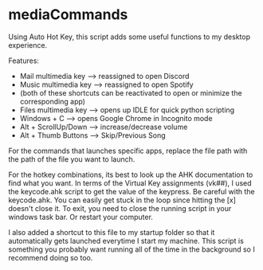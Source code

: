# mediaCommands

Using Auto Hot Key, this script adds some useful functions to my desktop experience.

Features:
  - Mail multimedia key --> reassigned to open Discord
  - Music multimedia key --> reassigned to open Spotify
  - (both of these shortcuts can be reactivated to open or minimize the corresponding app)
  - Files multimedia key --> opens up IDLE for quick python scripting
  - Windows + C --> opens Google Chrome in Incognito mode
  - Alt + ScrollUp/Down --> increase/decrease volume
  - Alt + Thumb Buttons --> Skip/Previous Song

For the commands that launches specific apps, replace the file path with the path of the file you want to launch.

For the hotkey combinations, its best to look up the AHK documentation to find what you want.
In terms of the Virtual Key assignments (vk##), I used the keycode.ahk script to get the value of the keypress.
Be careful with the keycode.ahk. You can easily get stuck in the loop since hitting the [x] doesn't close it.
To exit, you need to close the running script in your windows task bar. Or restart your computer.

I also added a shortcut to this file to my startup folder so that it automatically gets launched everytime I start my machine.
This script is something you probably want running all of the time in the background so I recommend doing so too.

